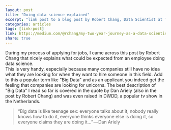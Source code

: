 ```yaml
---
layout: post
title: "Doing data science explained"
excerpt: "link post to a blog post by Robert Chang, Data Scientist at Twitter"
categories: articles
tags: [link-post]
link: https://medium.com/@rchang/my-two-year-journey-as-a-data-scientist-at-twitter-f0c13298aee6#.d7v4kt4ux
share: true
---
```


During my process of applying for jobs, I came across this post by Robert Chang that nicely explains what could be expected from an employee doing data science.  
This is very handy, especially because many companies still have no idea what they are looking for when they want to hire someone in this field. Add to this a popular term like "Big Data" and as an applicant you indeed get the feeling that companies are looking for unicorns.  The best description of "Big Data" I read so far is covered in the quote by Dan Ariely (also in the post by Robert Chang) and was even raised in DWDD, a popular tv show in the Netherlands.

> “Big data is like teenage sex: everyone talks about it, nobody really knows how to do it, everyone thinks everyone else is doing it, so everyone claims they are doing it...” — Dan Ariely
